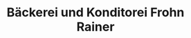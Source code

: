 ---
title: "Bäckerei und Konditorei Frohn Rainer"
url: /much/baeckerei-und-konditorei-frohn-rainer/
shop: Bäckerei
---